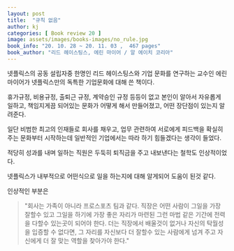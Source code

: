 ```yaml
---
layout: post
title:  "규칙 없음"
author: kj
categories: [ Book review 20 ]
image: assets/images/books-images/no_rule.jpg
book_info: "20. 10. 28 ~ 20. 11. 03 ,  467 pages"
book_author: "리드 헤이스팅스, 에린 마이어 / 알 에이치 코리아"
---
```

넷플릭스의 공동 설립자중 한명인 리드 헤이스팅스와 기업 문화를 연구하는 교수인 에린 마이어가 넷플릭스만의 독특한 기업문화에 대해 쓴 책이다.

휴가규정, 비용규정, 출퇴근 규정, 계약승인 규정 등등이 없고 본인이 알아서 자유롭게 일하고, 책임지게끔 되어있는 문화가 어떻게 해서 만들어졌고, 어떤 장단점이 있는지 알려준다.

일단 비범한 최고의 인재들로 회사를 채우고, 업무 관련하여 서로에게 피드백을 확실히 주는 문화부터 시작하는데 일반적인 기업에서는 따라 하기 힘들겠다는 생각이 들었다.

적당히 성과를 내며 일하는 직원은 두둑히 퇴직금을 주고 내보낸다는 철학도 인상적이었다.

넷플릭스가 내부적으로 어떤식으로 일을 하는지에 대해 알게되어 도움이 된것 같다.

인상적인 부분은 

>"회사는 가족이 아니라 프로스포츠 팀과 같다. 직장은 어떤 사람이 그일을 가장 잘할수 있고 그일을 하기에 가장 좋은 자리가 마련된 그런 마법 같은 기간에 전력을 다할수 있는곳이 되어야 한다. 더는 직장에서 배울것이 없거나 자신의 탁월성을 입증할 수 없다면, 그 자리를 자신보다 더 잘할수 있는 사람에게 넘겨 주고 자신에게 더 잘 맞는 역할을 찾아가야 한다."

